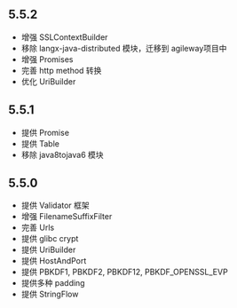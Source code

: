 ## 5.5.2

+ 增强 SSLContextBuilder
+ 移除 langx-java-distributed 模块，迁移到 agileway项目中
+ 增强 Promises
+ 完善 http method 转换
+ 优化 UriBuilder

## 5.5.1

+ 提供 Promise
+ 提供 Table
+ 移除 java8tojava6 模块

## 5.5.0

+ 提供 Validator 框架
+ 增强 FilenameSuffixFilter
+ 完善 Urls
+ 提供 glibc crypt
+ 提供 UriBuilder
+ 提供 HostAndPort
+ 提供 PBKDF1, PBKDF2, PBKDF12, PBKDF_OPENSSL_EVP
+ 提供多种 padding
+ 提供 StringFlow
